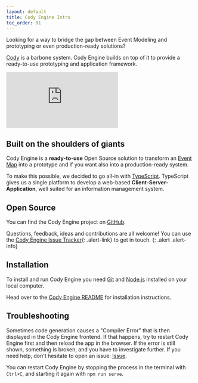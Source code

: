 ```yaml
---
layout: default
title: Cody Engine Intro
toc_order: 01
---
```


Looking for a way to bridge the gap between Event Modeling and prototyping or even production-ready solutions?

[Cody]({{site.baseUrl}}/cody/introduction.html) is a barbone system. Cody Engine builds on top of it to provide a ready-to-use prototyping and application framework.

<div class="video-container-yt">
    <iframe class="video" src="https://www.youtube-nocookie.com/embed/ycNambVdQks" title="YouTube video player" frameborder="0" allow="accelerometer; autoplay; clipboard-write; encrypted-media; gyroscope; picture-in-picture" allowfullscreen></iframe>
</div>


## Built on the shoulders of giants

Cody Engine is a **ready-to-use** Open Source solution to transform an [Event Map]({{site.baseUrl}}/continuous_event_storming/event-map-design.html)
into a prototype and if you want also into a production-ready system.

To make this possible, we decided to go all-in with [TypeScript](https://www.typescriptlang.org/). TypeScript gives us a single platform to develop
a web-based **Client-Server-Application**, well suited for an information management system.

## Open Source

You can find the Cody Engine project on [GitHub](https://github.com/proophboard/cody-engine). 

Questions, feedback, ideas and contributions are all welcome! You can use the [Cody Engine Issue Tracker](https://github.com/proophboard/cody-engine/issues){: .alert-link} to get in touch.
{: .alert .alert-info}

## Installation

To install and run Cody Engine you need [Git](https://git-scm.com/book/en/v2/Getting-Started-Installing-Git) and [Node.js](https://nodejs.org/en/download/package-manager) installed on your local computer.

Head over to the [Cody Engine README](https://github.com/proophboard/cody-engine#installation) for installation instructions.

## Troubleshooting

Sometimes code generation causes a "Compiler Error" that is then displayed in the Cody Engine frontend. If that happens, try to restart Cody Engine first and then reload the app in the browser.
If the error is still shown, something is broken, and you have to investigate further. If you need help, don't hesitate to open an issue: [Issue](https://github.com/proophboard/cody-engine/issues).

You can restart Cody Engine by stopping the process in the terminal with `Ctrl+C`, and starting it again with `npm run serve`.


